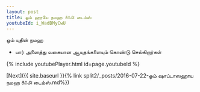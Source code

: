 ```yaml
---
layout: post
title: ஓம் ஹரயே நமஹ ௧௦௮ டைம்ஸ்
youtubeId: i_WadBMyCwU
---
```

 
 
 ஓம் யுதின் நமஹ  
 
 -  யார் அனைத்து வகையான ஆயுதங்களையும் கொண்டு செல்கிறார்கள் 
 
  
 
  
 
 
 
 
 
 


{% include youtubePlayer.html id=page.youtubeId %}
 
[Next]({{ site.baseurl }}{% link  split2/_posts/2016-07-22-ஓம் ஷாப்டாஸஹாய நமஹ ௧௦௮ டைம்ஸ்.md%})
 
